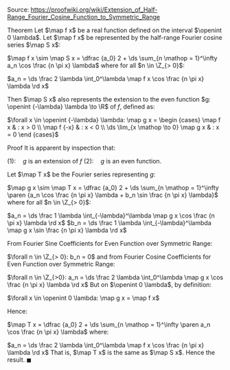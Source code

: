 # 

Source: https://proofwiki.org/wiki/Extension_of_Half-Range_Fourier_Cosine_Function_to_Symmetric_Range

Theorem
Let $\map f x$ be a real function defined on the interval $\openint 0 \lambda$.
Let $\map f x$ be represented by the half-range Fourier cosine series $\map S x$:

$\map f x \sim \map S x = \dfrac {a_0} 2 + \ds \sum_{n \mathop = 1}^\infty a_n \cos \frac {n \pi x} \lambda$
where for all $n \in \Z_{> 0}$:

$a_n = \ds \frac 2 \lambda \int_0^\lambda \map f x \cos \frac {n \pi x} \lambda \rd x$

Then $\map S x$ also represents the extension to the even function $g: \openint {-\lambda} \lambda \to \R$ of $f$, defined as:

$\forall x \in \openint {-\lambda} \lambda: \map g x = \begin {cases} \map f x & : x > 0 \\ \map f {-x} & : x < 0 \\ \ds \lim_{x \mathop \to 0} \map g x & : x = 0 \end {cases}$


Proof
It is apparent by inspection that:

$(1): \quad g$ is an extension of $f$
$(2): \quad g$ is an even function.

Let $\map T x$ be the Fourier series representing $g$:

$\map g x \sim \map T x = \dfrac {a_0} 2 + \ds \sum_{n \mathop = 1}^\infty \paren {a_n \cos \frac {n \pi x} \lambda + b_n \sin \frac {n \pi x} \lambda}$
where for all $n \in \Z_{> 0}$:

$a_n = \ds \frac 1 \lambda \int_{-\lambda}^\lambda \map g x \cos \frac {n \pi x} \lambda \rd x$
$b_n = \ds \frac 1 \lambda \int_{-\lambda}^\lambda \map g x \sin \frac {n \pi x} \lambda \rd x$

From Fourier Sine Coefficients for Even Function over Symmetric Range:

$\forall n \in \Z_{> 0}: b_n = 0$
and from Fourier Cosine Coefficients for Even Function over Symmetric Range:

$\forall n \in \Z_{>0}: a_n = \ds \frac 2 \lambda \int_0^\lambda \map g x \cos \frac {n \pi x} \lambda \rd x$
But on $\openint 0 \lambda$, by definition:

$\forall x \in \openint 0 \lambda: \map g x = \map f x$

Hence:

$\map T x = \dfrac {a_0} 2 + \ds \sum_{n \mathop = 1}^\infty \paren a_n \cos \frac {n \pi x} \lambda$
where:

$a_n = \ds \frac 2 \lambda \int_0^\lambda \map f x \cos \frac {n \pi x} \lambda \rd x$
That is, $\map T x$ is the same as $\map S x$.
Hence the result.
$\blacksquare$





